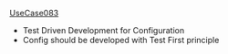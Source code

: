  [UseCase083](../requirements/UseCase083.md)
 * Test Driven Development for Configuration
 * Config should be developed with Test First principle
